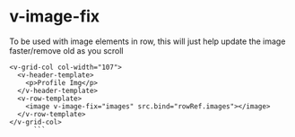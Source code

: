 # v-image-fix

To be used with image elements in row, this will just help update the image faster/remove old as you scroll

```
<v-grid-col col-width="107">
  <v-header-template>
    <p>Profile Img</p>
  </v-header-template>
  <v-row-template>
    <image v-image-fix="images" src.bind="rowRef.images"></image>
  </v-row-template>
</v-grid-col>
      ```
      
 